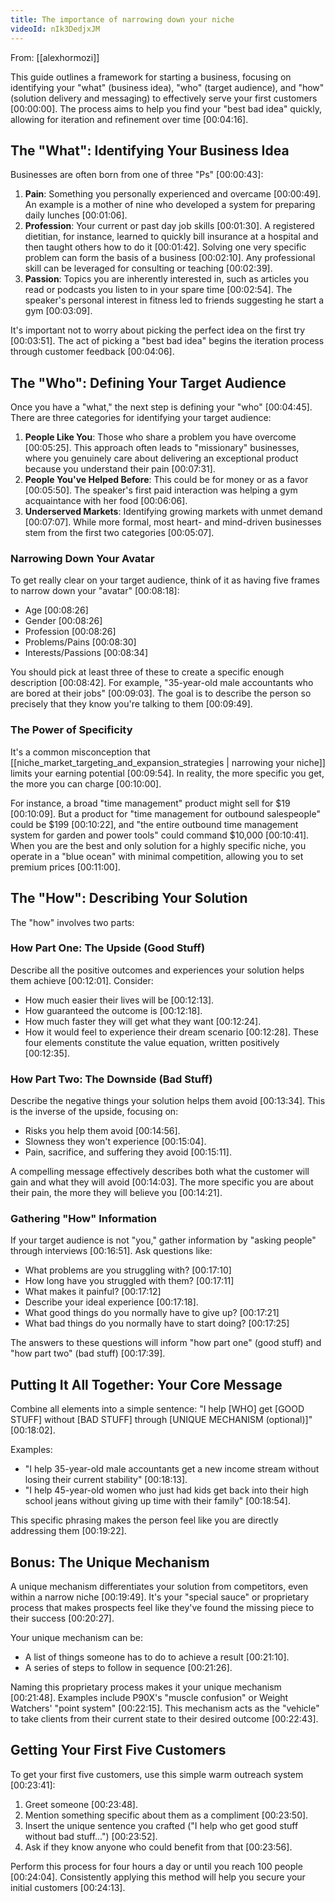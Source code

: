 ```yaml
---
title: The importance of narrowing down your niche
videoId: nIk3DedjxJM
---
```


From: [[alexhormozi]] <br/> 

This guide outlines a framework for starting a business, focusing on identifying your "what" (business idea), "who" (target audience), and "how" (solution delivery and messaging) to effectively serve your first customers <a class="yt-timestamp" data-t="00:00:00">[00:00:00]</a>. The process aims to help you find your "best bad idea" quickly, allowing for iteration and refinement over time <a class="yt-timestamp" data-t="00:04:16">[00:04:16]</a>.

## The "What": Identifying Your Business Idea
Businesses are often born from one of three "Ps" <a class="yt-timestamp" data-t="00:00:43">[00:00:43]</a>:

1.  **Pain**: Something you personally experienced and overcame <a class="yt-timestamp" data-t="00:00:49">[00:00:49]</a>. An example is a mother of nine who developed a system for preparing daily lunches <a class="yt-timestamp" data-t="00:01:06">[00:01:06]</a>.
2.  **Profession**: Your current or past day job skills <a class="yt-timestamp" data-t="00:01:30">[00:01:30]</a>. A registered dietitian, for instance, learned to quickly bill insurance at a hospital and then taught others how to do it <a class="yt-timestamp" data-t="00:01:42">[00:01:42]</a>. Solving one very specific problem can form the basis of a business <a class="yt-timestamp" data-t="00:02:10">[00:02:10]</a>. Any professional skill can be leveraged for consulting or teaching <a class="yt-timestamp" data-t="00:02:39">[00:02:39]</a>.
3.  **Passion**: Topics you are inherently interested in, such as articles you read or podcasts you listen to in your spare time <a class="yt-timestamp" data-t="00:02:54">[00:02:54]</a>. The speaker's personal interest in fitness led to friends suggesting he start a gym <a class="yt-timestamp" data-t="00:03:09">[00:03:09]</a>.

It's important not to worry about picking the perfect idea on the first try <a class="yt-timestamp" data-t="00:03:51">[00:03:51]</a>. The act of picking a "best bad idea" begins the iteration process through customer feedback <a class="yt-timestamp" data-t="00:04:06">[00:04:06]</a>.

## The "Who": Defining Your Target Audience
Once you have a "what," the next step is defining your "who" <a class="yt-timestamp" data-t="00:04:45">[00:04:45]</a>. There are three categories for identifying your target audience:

1.  **People Like You**: Those who share a problem you have overcome <a class="yt-timestamp" data-t="00:05:25">[00:05:25]</a>. This approach often leads to "missionary" businesses, where you genuinely care about delivering an exceptional product because you understand their pain <a class="yt-timestamp" data-t="00:07:31">[00:07:31]</a>.
2.  **People You've Helped Before**: This could be for money or as a favor <a class="yt-timestamp" data-t="00:05:50">[00:05:50]</a>. The speaker's first paid interaction was helping a gym acquaintance with her food <a class="yt-timestamp" data-t="00:06:06">[00:06:06]</a>.
3.  **Underserved Markets**: Identifying growing markets with unmet demand <a class="yt-timestamp" data-t="00:07:07">[00:07:07]</a>. While more formal, most heart- and mind-driven businesses stem from the first two categories <a class="yt-timestamp" data-t="00:05:07">[00:05:07]</a>.

### Narrowing Down Your Avatar
To get really clear on your target audience, think of it as having five frames to narrow down your "avatar" <a class="yt-timestamp" data-t="00:08:18">[00:08:18]</a>:
*   Age <a class="yt-timestamp" data-t="00:08:26">[00:08:26]</a>
*   Gender <a class="yt-timestamp" data-t="00:08:26">[00:08:26]</a>
*   Profession <a class="yt-timestamp" data-t="00:08:26">[00:08:26]</a>
*   Problems/Pains <a class="yt-timestamp" data-t="00:08:30">[00:08:30]</a>
*   Interests/Passions <a class="yt-timestamp" data-t="00:08:34">[00:08:34]</a>

You should pick at least three of these to create a specific enough description <a class="yt-timestamp" data-t="00:08:42">[00:08:42]</a>. For example, "35-year-old male accountants who are bored at their jobs" <a class="yt-timestamp" data-t="00:09:03">[00:09:03]</a>. The goal is to describe the person so precisely that they know you're talking to them <a class="yt-timestamp" data-t="00:09:49">[00:09:49]</a>.

### The Power of Specificity
It's a common misconception that [[niche_market_targeting_and_expansion_strategies | narrowing your niche]] limits your earning potential <a class="yt-timestamp" data-t="00:09:54">[00:09:54]</a>. In reality, the more specific you get, the more you can charge <a class="yt-timestamp" data-t="00:10:00">[00:10:00]</a>.

For instance, a broad "time management" product might sell for $19 <a class="yt-timestamp" data-t="00:10:09">[00:10:09]</a>. But a product for "time management for outbound salespeople" could be $199 <a class="yt-timestamp" data-t="00:10:22">[00:10:22]</a>, and "the entire outbound time management system for garden and power tools" could command $10,000 <a class="yt-timestamp" data-t="00:10:41">[00:10:41]</a>. When you are the best and only solution for a highly specific niche, you operate in a "blue ocean" with minimal competition, allowing you to set premium prices <a class="yt-timestamp" data-t="00:11:00">[00:11:00]</a>.

## The "How": Describing Your Solution
The "how" involves two parts:

### How Part One: The Upside (Good Stuff)
Describe all the positive outcomes and experiences your solution helps them achieve <a class="yt-timestamp" data-t="00:12:01">[00:12:01]</a>. Consider:
*   How much easier their lives will be <a class="yt-timestamp" data-t="00:12:13">[00:12:13]</a>.
*   How guaranteed the outcome is <a class="yt-timestamp" data-t="00:12:18">[00:12:18]</a>.
*   How much faster they will get what they want <a class="yt-timestamp" data-t="00:12:24">[00:12:24]</a>.
*   How it would feel to experience their dream scenario <a class="yt-timestamp" data-t="00:12:28">[00:12:28]</a>.
These four elements constitute the value equation, written positively <a class="yt-timestamp" data-t="00:12:35">[00:12:35]</a>.

### How Part Two: The Downside (Bad Stuff)
Describe the negative things your solution helps them avoid <a class="yt-timestamp" data-t="00:13:34">[00:13:34]</a>. This is the inverse of the upside, focusing on:
*   Risks you help them avoid <a class="yt-timestamp" data-t="00:14:56">[00:14:56]</a>.
*   Slowness they won't experience <a class="yt-timestamp" data-t="00:15:04">[00:15:04]</a>.
*   Pain, sacrifice, and suffering they avoid <a class="yt-timestamp" data-t="00:15:11">[00:15:11]</a>.

A compelling message effectively describes both what the customer will gain and what they will avoid <a class="yt-timestamp" data-t="00:14:03">[00:14:03]</a>. The more specific you are about their pain, the more they will believe you <a class="yt-timestamp" data-t="00:14:21">[00:14:21]</a>.

### Gathering "How" Information
If your target audience is not "you," gather information by "asking people" through interviews <a class="yt-timestamp" data-t="00:16:51">[00:16:51]</a>. Ask questions like:
*   What problems are you struggling with? <a class="yt-timestamp" data-t="00:17:10">[00:17:10]</a>
*   How long have you struggled with them? <a class="yt-timestamp" data-t="00:17:11">[00:17:11]</a>
*   What makes it painful? <a class="yt-timestamp" data-t="00:17:12">[00:17:12]</a>
*   Describe your ideal experience <a class="yt-timestamp" data-t="00:17:18">[00:17:18]</a>.
*   What good things do you normally have to give up? <a class="yt-timestamp" data-t="00:17:21">[00:17:21]</a>
*   What bad things do you normally have to start doing? <a class="yt-timestamp" data-t="00:17:25">[00:17:25]</a>

The answers to these questions will inform "how part one" (good stuff) and "how part two" (bad stuff) <a class="yt-timestamp" data-t="00:17:39">[00:17:39]</a>.

## Putting It All Together: Your Core Message
Combine all elements into a simple sentence:
"I help [WHO] get [GOOD STUFF] without [BAD STUFF] through [UNIQUE MECHANISM (optional)]" <a class="yt-timestamp" data-t="00:18:02">[00:18:02]</a>.

Examples:
*   "I help 35-year-old male accountants get a new income stream without losing their current stability" <a class="yt-timestamp" data-t="00:18:13">[00:18:13]</a>.
*   "I help 45-year-old women who just had kids get back into their high school jeans without giving up time with their family" <a class="yt-timestamp" data-t="00:18:54">[00:18:54]</a>.

This specific phrasing makes the person feel like you are directly addressing them <a class="yt-timestamp" data-t="00:19:22">[00:19:22]</a>.

## Bonus: The Unique Mechanism
A unique mechanism differentiates your solution from competitors, even within a narrow niche <a class="yt-timestamp" data-t="00:19:49">[00:19:49]</a>. It's your "special sauce" or proprietary process that makes prospects feel like they've found the missing piece to their success <a class="yt-timestamp" data-t="00:20:27">[00:20:27]</a>.

Your unique mechanism can be:
*   A list of things someone has to do to achieve a result <a class="yt-timestamp" data-t="00:21:10">[00:21:10]</a>.
*   A series of steps to follow in sequence <a class="yt-timestamp" data-t="00:21:26">[00:21:26]</a>.

Naming this proprietary process makes it your unique mechanism <a class="yt-timestamp" data-t="00:21:48">[00:21:48]</a>. Examples include P90X's "muscle confusion" or Weight Watchers' "point system" <a class="yt-timestamp" data-t="00:22:15">[00:22:15]</a>. This mechanism acts as the "vehicle" to take clients from their current state to their desired outcome <a class="yt-timestamp" data-t="00:22:43">[00:22:43]</a>.

## Getting Your First Five Customers
To get your first five customers, use this simple warm outreach system <a class="yt-timestamp" data-t="00:23:41">[00:23:41]</a>:
1.  Greet someone <a class="yt-timestamp" data-t="00:23:48">[00:23:48]</a>.
2.  Mention something specific about them as a compliment <a class="yt-timestamp" data-t="00:23:50">[00:23:50]</a>.
3.  Insert the unique sentence you crafted ("I help who get good stuff without bad stuff...") <a class="yt-timestamp" data-t="00:23:52">[00:23:52]</a>.
4.  Ask if they know anyone who could benefit from that <a class="yt-timestamp" data-t="00:23:56">[00:23:56]</a>.

Perform this process for four hours a day or until you reach 100 people <a class="yt-timestamp" data-t="00:24:04">[00:24:04]</a>. Consistently applying this method will help you secure your initial customers <a class="yt-timestamp" data-t="00:24:13">[00:24:13]</a>.